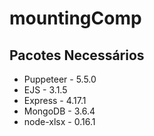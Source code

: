# mountingComp

## Pacotes Necessários
* Puppeteer - 5.5.0
* EJS - 3.1.5
* Express - 4.17.1
* MongoDB - 3.6.4
* node-xlsx - 0.16.1
